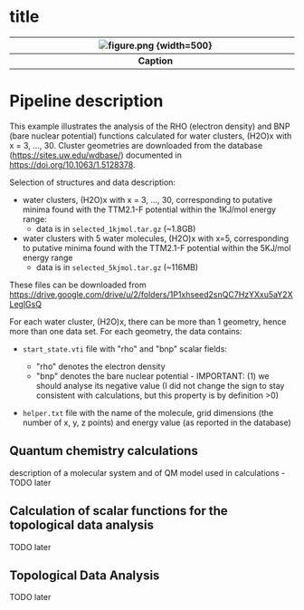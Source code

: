 # title

| ![figure.png](screenshots/EXAMPLE/figure.png) {width=500}|
|:-:|
|<div style="width:500px"><b>Caption</b></div>|



# Pipeline description

This example illustrates the analysis of the RHO (electron density) and BNP (bare nuclear potential) functions calculated for water clusters, (H2O)x with x = 3, ..., 30.
Cluster geometries are downloaded from the database (https://sites.uw.edu/wdbase/) documented in https://doi.org/10.1063/1.5128378.

Selection of structures and data description:
* water clusters, (H2O)x with x = 3, ..., 30, corresponding to putative minima found with the TTM2.1-F potential within the 1KJ/mol energy range:
  * data is in `selected_1kjmol.tar.gz` (~1.8GB)
* water clusters with 5 water molecules, (H2O)x with x=5, corresponding to putative minima found with the TTM2.1-F potential within the 5KJ/mol energy range
  * data is in `selected_5kjmol.tar.gz` (~116MB)

These files can be downloaded from https://drive.google.com/drive/u/2/folders/1P1xhseed2snQC7HzYXxu5aY2XLeglGsQ

For each water cluster, (H2O)x, there can be more than 1 geometry, hence more than one data set.
For each geometry, the data contains:
* `start_state.vti` file with "rho" and "bnp" scalar fields:
  * "rho" denotes the electron density
  * "bnp" denotes the bare nuclear potential - IMPORTANT: (1) we should analyse its negative value (I did not change the sign to stay consistent with calculations, but this property is by definition >0)

* `helper.txt` file with the name of the molecule, grid dimensions (the number of x, y, z points) and energy value (as reported in the database)



## Quantum chemistry calculations

description of a molecular system and of QM model used in calculations - TODO later


## Calculation of scalar functions for the topological data analysis

TODO later

## Topological Data Analysis

TODO later


